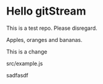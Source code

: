 # Hello gitStream
This is a test repo. Please disregard.

Apples, oranges and bananas.


This is a change

src/example.js

sadfasdf

